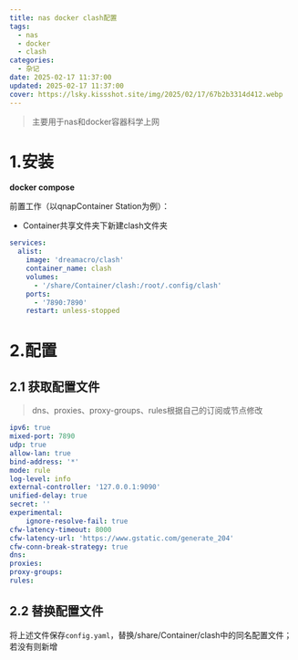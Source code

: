 ```yaml
---
title: nas docker clash配置
tags:
  - nas
  - docker
  - clash
categories:
  - 杂记
date: 2025-02-17 11:37:00
updated: 2025-02-17 11:37:00
cover: https://lsky.kissshot.site/img/2025/02/17/67b2b3314d412.webp
---
```

>主要用于nas和docker容器科学上网
# 1.安装

**docker compose**

前置工作（以qnapContainer Station为例）：

- Container共享文件夹下新建clash文件夹


```yaml
services:
  alist:
    image: 'dreamacro/clash'
    container_name: clash
    volumes:
      - '/share/Container/clash:/root/.config/clash'
    ports:
      - '7890:7890'
    restart: unless-stopped
```

# 2.配置
## 2.1 获取配置文件
>dns、proxies、proxy-groups、rules根据自己的订阅或节点修改
```yaml
ipv6: true
mixed-port: 7890
udp: true
allow-lan: true
bind-address: '*'
mode: rule
log-level: info
external-controller: '127.0.0.1:9090'
unified-delay: true
secret: ''
experimental:
    ignore-resolve-fail: true
cfw-latency-timeout: 8000
cfw-latency-url: 'https://www.gstatic.com/generate_204'
cfw-conn-break-strategy: true
dns:
proxies:
proxy-groups:
rules:
```

## 2.2 替换配置文件
将上述文件保存`config.yaml`，替换/share/Container/clash中的同名配置文件；若没有则新增

